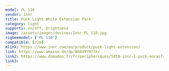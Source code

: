 ```yaml
---
model: PL 110
vendor: Innr
title: Puck Light White Extension Pack
category: light
supports: on/off, brightness
image: /assets/images/devices/Innr_PL_110.jpg
zigbeemodel: ['PL 110']
compatible: [z2m]
mlink: https://www.innr.com/en/product/puck-light-extension/
link: https://www.amazon.de/dp/B0849YH77X/
link2: https://www.domadoo.fr/fr/peripheriques/5458-innr-1-puck-encastrables-additionnel-blanc-chaud-2700k-intensite-reglable-8718781552466.html
link3: 
---
```


